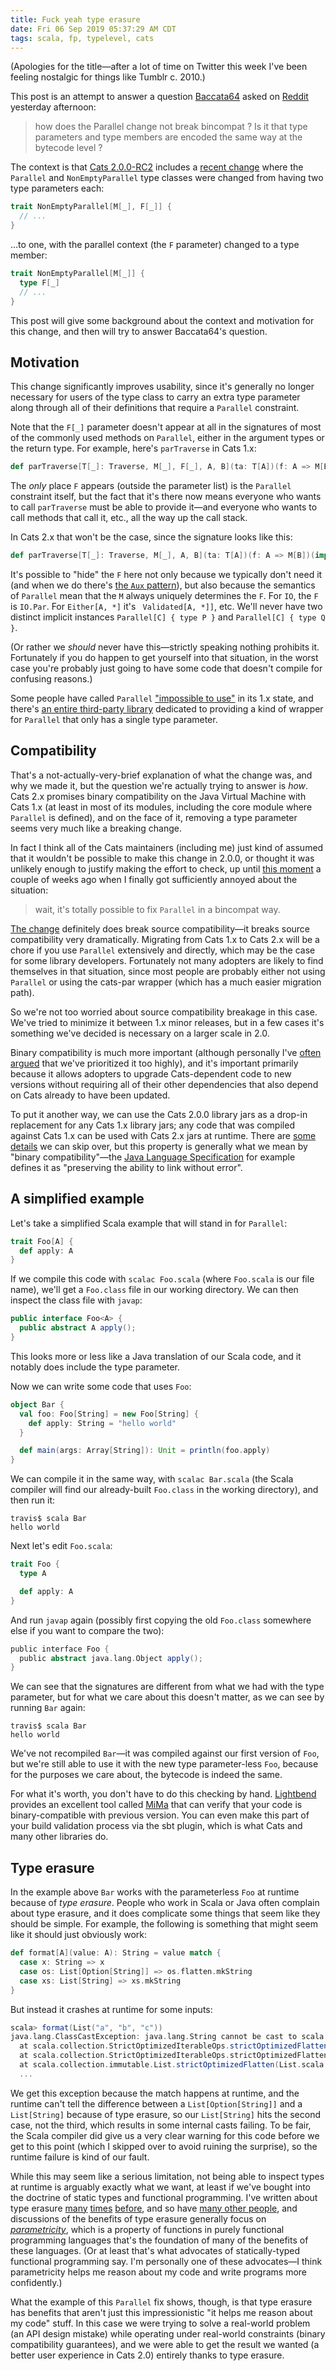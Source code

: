 ```yaml
---
title: Fuck yeah type erasure
date: Fri 06 Sep 2019 05:37:29 AM CDT
tags: scala, fp, typelevel, cats
---
```


(Apologies for the title—after a lot of time on Twitter this week I've been feeling nostalgic for things like Tumblr c. 2010.)

This post is an attempt to answer a question [Baccata64](https://www.reddit.com/user/Baccata64/) asked on [Reddit](https://www.reddit.com/r/scala/comments/cz4xai/permutive_community_engineering_august_2019_cats/ez3ojmr/) yesterday afternoon:

> how does the Parallel change not break bincompat ? Is it that type parameters and type members are encoded the same way at the bytecode level ?

The context is that [Cats 2.0.0-RC2](https://github.com/typelevel/cats/releases/tag/v2.0.0-RC2) includes a [recent change](https://github.com/typelevel/cats/pull/3012) where the `Parallel` and `NonEmptyParallel` type classes
were changed from having two type parameters each:

```scala
trait NonEmptyParallel[M[_], F[_]] {
  // ...
}
```

…to one, with the parallel context (the `F` parameter) changed to a type member:

```scala
trait NonEmptyParallel[M[_]] {
  type F[_]
  // ...
}
```
This post will give some background about the context and motivation for this change, and then will try to answer Baccata64's question.

<!-- MORE -->

## Motivation

This change significantly improves usability, since it's generally no longer necessary for users of the
type class to carry an extra type parameter along through all of their definitions that require a
`Parallel` constraint.

Note that the `F[_]` parameter doesn't appear at all in the signatures of most of the commonly used methods on
`Parallel`, either in the argument types or the return type. For example, here's `parTraverse` in
Cats 1.x:

```scala
def parTraverse[T[_]: Traverse, M[_], F[_], A, B](ta: T[A])(f: A => M[B])(implicit P: Parallel[M, F]): M[T[B]]
```

The _only_ place `F` appears (outside the parameter list) is the `Parallel` constraint itself, but the fact that it's there now means
everyone who wants to call `parTraverse` must be able to provide it—and everyone who wants to call methods that call it, etc., all
the way up the call stack.

In Cats 2.x that won't be the case, since the signature looks like this:


```scala
def parTraverse[T[_]: Traverse, M[_], A, B](ta: T[A])(f: A => M[B])(implicit P: Parallel[M]): M[T[B]]
```

It's possible to "hide" the `F` here not only because we typically don't need it (and when we do
there's [the `Aux` pattern](https://stackoverflow.com/a/34548518/334519)), but also because the semantics 
of `Parallel` mean that the `M` always uniquely determines the `F`. For `IO`, the `F` is `IO.Par`. For
`Either[A, *]` it's ` Validated[A, *]]`, etc. We'll never have two distinct implicit instances `Parallel[C] { type P }` and 
`Parallel[C] { type Q }`.

(Or rather we _should_ never have this—strictly speaking nothing prohibits it. Fortunately
if you do happen to get yourself into that situation, in the worst case you're probably just going to have some code that doesn't compile
for confusing reasons.)

Some people have called `Parallel`
["impossible to use"](https://gitter.im/typelevel/cats?at=5d63e222e403470ab6dd1976) in its 1.x state, and
there's [an entire third-party library](https://github.com/ChristopherDavenport/cats-par) dedicated to 
providing a kind of wrapper for `Parallel` that only has a single type parameter.

## Compatibility

That's a not-actually-very-brief explanation of what the change was, and why we made it, but the question we're
actually trying to answer is _how_. Cats 2.x promises binary compatibility on the Java Virtual Machine
with Cats 1.x (at least in most of its modules, including the core module where `Parallel` is defined), and on the face of it,
removing a type parameter seems very much like a breaking change.

In fact I think all of the Cats maintainers (including me)
just kind of assumed that it wouldn't be possible to make this change in 2.0.0, or thought it was unlikely enough to justify making the effort to check,
up until [this moment](https://gitter.im/typelevel/cats?at=5d63de83e403470ab6dd01cd) a couple of weeks ago when I finally got sufficiently
annoyed about the situation:

> wait, it's totally possible to fix `Parallel` in a bincompat way.

[The change](https://github.com/typelevel/cats/pull/3012) definitely does break source compatibility—it breaks source
compatibility very dramatically. Migrating from Cats 1.x to Cats 2.x will
be a chore if you use `Parallel` extensively and directly, which may be the case for some library developers. Fortunately not many adopters are likely to find themselves
in that situation, since most people are probably either not using `Parallel` or using the cats-par wrapper (which has a much
easier migration path).

So we're not too worried about source compatibility breakage in this case. We've tried to minimize it between 1.x minor releases,
but in a few cases it's something we've decided is necessary on a larger scale in 2.0.

Binary compatibility is much more important
(although personally I've [often argued](https://twitter.com/travisbrown/status/1163482681721708544)
that we've prioritized it too highly), and it's important primarily because it allows adopters to upgrade Cats-dependent code
to new versions without requiring all of their other dependencies that also depend on Cats already to have been updated.

To put it another way, we can use the Cats 2.0.0 library jars as a drop-in replacement for any Cats 1.x library
jars; any code that was compiled against Cats 1.x can be used with Cats 2.x jars at runtime.
There are [some details](https://docs.scala-lang.org/overviews/core/binary-compatibility-for-library-authors.html) we can skip over, but this property is generally what we mean by "binary compatibility"—the [Java Language Specification](https://www.oracle.com/technetwork/java/javase/compatibility-417013.html) for example defines it as "preserving the ability to link without error".

## A simplified example

Let's take a simplified Scala example that will stand in for `Parallel`:

```scala
trait Foo[A] {
  def apply: A
}
```

If we compile this code with `scalac Foo.scala` (where `Foo.scala` is our file name), we'll get a `Foo.class` file in
our working directory. We can then inspect the class file with `javap`:

```java
public interface Foo<A> {
  public abstract A apply();
}
```

This looks more or less like a Java translation of our Scala code, and it notably does include the type parameter.

Now we can write some code that uses `Foo`:

```scala
object Bar {
  val foo: Foo[String] = new Foo[String] {
    def apply: String = "hello world"
  }

  def main(args: Array[String]): Unit = println(foo.apply)
}
```
We can compile it in the same way, with `scalac Bar.scala` (the Scala compiler will find our already-built `Foo.class` in the working directory), and then run it:

```
travis$ scala Bar
hello world
```

Next let's edit `Foo.scala`:

```scala
trait Foo {
  type A

  def apply: A
}
```

And run `javap` again (possibly first copying the old `Foo.class` somewhere else if you want to compare the two):


```scala
public interface Foo {
  public abstract java.lang.Object apply();
}
```
We can see that the signatures are different from what we had with the type parameter, but for what we care about this doesn't matter, as we can see by running `Bar` again:

```
travis$ scala Bar
hello world
```

We've not recompiled `Bar`—it was compiled against our first version of `Foo`, but we're still able to use it with the new type parameter-less `Foo`, because for
the purposes we care about, the bytecode is indeed the same.

For what it's worth, you don't have to do this checking by hand. [Lightbend](https://www.lightbend.com/) provides an excellent
tool called [MiMa](https://github.com/lightbend/mima) that can verify that your code is binary-compatible with previous version. You can even make this part of your build validation process via the sbt plugin, which is what Cats and many other libraries do.

## Type erasure

In the example above `Bar` works with the parameterless `Foo` at runtime because of _type erasure_.
People who work in Scala or Java often complain about type erasure, and it does complicate some things that
seem like they should be simple. For example, the following is something that might seem like it should just
obviously work:

```scala
def format[A](value: A): String = value match {
  case x: String => x
  case os: List[Option[String]] => os.flatten.mkString
  case xs: List[String] => xs.mkString
}
```

But instead it crashes at runtime for some inputs:

```scala
scala> format(List("a", "b", "c"))
java.lang.ClassCastException: java.lang.String cannot be cast to scala.collection.IterableOnce
  at scala.collection.StrictOptimizedIterableOps.strictOptimizedFlatten(StrictOptimizedIterableOps.scala:170)
  at scala.collection.StrictOptimizedIterableOps.strictOptimizedFlatten$(StrictOptimizedIterableOps.scala:167)
  at scala.collection.immutable.List.strictOptimizedFlatten(List.scala:82)
  ...
```

We get this exception because the match happens at runtime, and the runtime can't tell the difference between a `List[Option[String]]`
and a `List[String]` because of type erasure, so our `List[String]` hits the second case, not the third, which results in some internal casts failing. To be fair, the Scala compiler did give us a very clear warning for this code before we get to this point (which I skipped over to avoid ruining the surprise), so the runtime failure is kind of our fault.

While this may seem like a serious limitation, not being able to inspect types at runtime is arguably exactly what we want, at least if we've bought into the doctrine of static types and functional programming. I've written about type erasure [many](https://stackoverflow.com/a/55187427/334519) [times](https://stackoverflow.com/a/41904986/334519) [before](https://stackoverflow.com/a/55185535/334519), and so have [many other people](https://stackoverflow.com/q/20918650/334519), and discussions of the benefits of type erasure generally focus on [_parametricity_](https://en.wikipedia.org/wiki/Parametricity), which is a property of functions in purely functional programming languages that's the foundation of many of the benefits of these languages. (Or at least that's what advocates of statically-typed functional programming say. I'm personally one of these advocates—I think parametricity helps me reason about my code and write programs more confidently.)

What the example of this `Parallel` fix shows, though, is that type erasure has benefits that aren't just this impressionistic
"it helps me reason about my code" stuff. In this case we were trying to solve a real-world problem
(an API design mistake) while operating under real-world constraints (binary compatibility guarantees), and we were
able to get the result we wanted (a better user experience in Cats 2.0) entirely thanks to type erasure.
